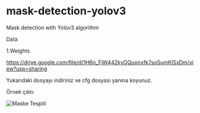 # mask-detection-yolov3
Mask detection with Yolov3 algorithm

Data

1.Weights

https://drive.google.com/file/d/1H6n_FjW442kyOQuonxfk7soSumKlSxDm/view?usp=sharing

Yukarıdaki dosyayı indiriniz ve cfg dosyası yanına koyunuz.

Örnek çıktı:

![Maske Tespiti](https://user-images.githubusercontent.com/61952281/128631301-66b0d2a0-54c7-429e-b450-2bd5115c75e9.png)
